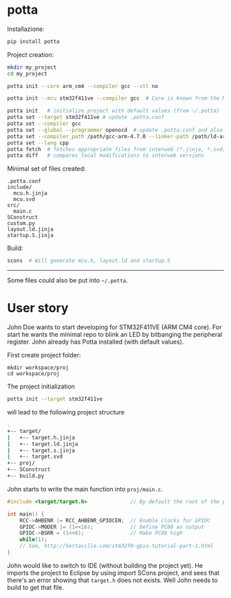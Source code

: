 # potta

Installazione:
```bash
pip install potta
```

Project creation:
```bash
mkdir my_project
cd my_project
```

```bash
potta init --core arm_cm4 --compiler gcc --stl no
```

```bash
potta init --mcu stm32f411ve --compiler gcc  # Core is known from the MCU
```

```bash
potta init   # initialize project with default values (from ~/.potta)
potta set --target stm32f411ve # update .potta.conf
potta set --compiler gcc
potta set --global --programmer openocd  # update .potta.conf and also ~/.potta
potta set --compiler_path /path/gcc-arm-4.7.0 --linker-path /path/ld-arm-4.7.0
potta set --lang cpp
potta fetch  # fetches appropriate files from interweb (*.jinja, *.svd)
potta diff   # compares local modifications to interweb versions
```

Minimal set of files created:
```
.potta.conf
include/
  mcu.h.jinja
  mcu.svd
src/
  main.c
SConstruct
custom.py
layout.ld.jinja
startup.S.jinja
```

Build:
```bash
scons  # Will generate mcu.h, layout.ld and startup.S
```

---

Some files could also be put into `~/.potta`.

# User story

John Doe wants to start developing for STM32F411VE (ARM CM4 core). For start he wants the minimal repo to blink an LED by bitbanging the peripheral register. John already has Potta installed (with default values).

First create project folder:
```
mkdir workspace/proj
cd workspace/proj
```

The project initialization
```bash
potta init --target stm32f411ve
```

will lead to the following project structure
```bash
.
+-- target/
|   +-- target.h.jinja
|   +-- target.ld.jinja
|   +-- target.s.jinja
|   +-- target.svd
+-- proj/
+-- SConstruct
+-- build.py
```

John starts to write the main function into `proj/main.c`.
```c
#include <target/target.h>              // By default the root of the proj is put into include path

int main() {
    RCC->AHBENR |= RCC_AHBENR_GPIOCEN;  // Enable clocks for GPIOC
    GPIOC->MODER |= (1<<16);            // Define PC08 as output
    GPIOC->BSRR = (1<<8);               // Make PC08 high
    while(1);
    // See, http://hertaville.com/stm32f0-gpio-tutorial-part-1.html
}
```

John would like to switch to IDE (without building the project yet). He imports the project to Eclipse by using import SCons project, and sees that there's an error showing that `target.h` does not exists. Well John needs to build to get that file.
